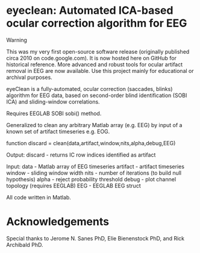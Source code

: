 # eyeclean: Automated ICA-based ocular correction algorithm for EEG

> [!WARNING]
> This was my very first open-source software release (originally published 
> circa 2010 on code.google.com). It is now hosted here on GitHub for 
> historical reference. More advanced and robust tools for ocular artifact 
> removal in EEG are now available. Use this project mainly for educational 
> or archival purposes.

eyeClean is a fully-automated, ocular correction (saccades, blinks) algorithm 
for EEG data, based on second-order blind identification (SOBI ICA) and 
sliding-window correlations.

Requires EEGLAB SOBI sobi() method.

Generalized to clean any arbitrary Matlab array (e.g. EEG) by input of a 
known set of artifact timeseries e.g. EOG.

function discard = clean(data,artifact,window,nits,alpha,debug,EEG)

Output: discard - returns IC row indices identified as artifact

Input: data - Matlab array of EEG timeseries artifact - artifact timeseries window - sliding window width nits - number of iterations (to build null hypothesis) alpha - reject probability threshold debug - plot channel topology (requires EEGLAB) EEG - EEGLAB EEG struct

All code written in Matlab.

# Acknowledgements

Special thanks to Jerome N. Sanes PhD, Elie Bienenstock PhD, and Rick Archibald PhD.
